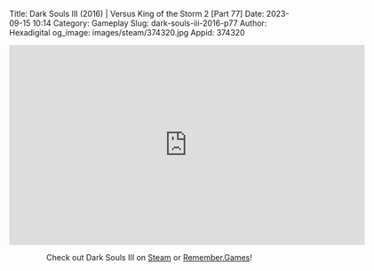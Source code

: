 Title: Dark Souls III (2016) | Versus King of the Storm 2 [Part 77]
Date: 2023-09-15 10:14
Category: Gameplay
Slug: dark-souls-iii-2016-p77
Author: Hexadigital
og_image: images/steam/374320.jpg
Appid: 374320

<center><iframe src="https://www.youtube.com/embed/iLUz6oOqVjo?feature=oembed" allow="accelerometer; autoplay; encrypted-media; gyroscope; picture-in-picture" width="640" height="360" frameborder="0"></iframe>

Check out Dark Souls III on [Steam](https://store.steampowered.com/app/374320/?curator_clanid=34633900) or [Remember.Games](https://remember.games/game/340/dark-souls-iii/)!</center>